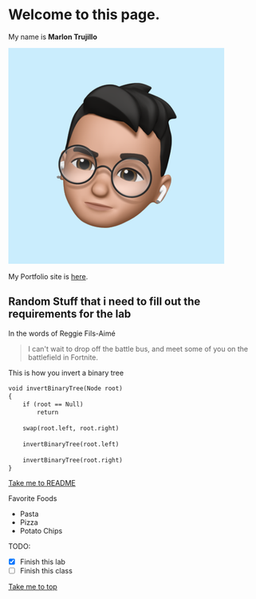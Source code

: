 # Welcome to this page.

My name is **Marlon Trujillo**

![image](memoji.png)

My Portfolio site is [here](https://mtrujilloariza.github.io/).

## Random Stuff that i need to fill out the requirements for the lab

In the words of Reggie Fils-Aimé
>I can't wait to drop off the battle bus, and meet some of you on the battlefield in Fortnite.

This is how you invert a binary tree
```
void invertBinaryTree(Node root)
{
    if (root == Null)
        return

    swap(root.left, root.right)

    invertBinaryTree(root.left)
    
    invertBinaryTree(root.right)
}
```
[Take me to README](README.md)

Favorite Foods
- Pasta
- Pizza
- Potato Chips

TODO:

- [x] Finish this lab
- [ ] Finish this class

[Take me to top](#welcome-to-this-page.)
